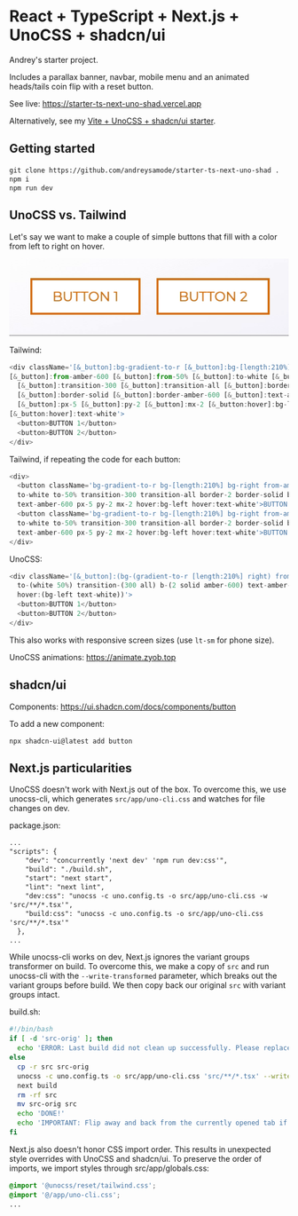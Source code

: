 # React + TypeScript + Next.js + UnoCSS + shadcn/ui

Andrey's starter project.

Includes a parallax banner, navbar, mobile menu and an animated heads/tails coin flip with a reset button.

See live: https://starter-ts-next-uno-shad.vercel.app

Alternatively, see my [Vite + UnoCSS + shadcn/ui starter](https://github.com/andreysamode/starter-ts-vite-uno-shad).

## Getting started
```
git clone https://github.com/andreysamode/starter-ts-next-uno-shad .
npm i
npm run dev
```

## UnoCSS vs. Tailwind
Let's say we want to make a couple of simple buttons that fill with a color from left to right on hover.

![Buttons](README-buttons.gif)

Tailwind:
```js
<div className='[&_button]:bg-gradient-to-r [&_button]:bg-[length:210%] [&_button]:bg-right
[&_button]:from-amber-600 [&_button]:from-50% [&_button]:to-white [&_button]:to-50% 
  [&_button]:transition-300 [&_button]:transition-all [&_button]:border-2 
  [&_button]:border-solid [&_button]:border-amber-600 [&_button]:text-amber-600 
  [&_button]:px-5 [&_button]:py-2 [&_button]:mx-2 [&_button:hover]:bg-left 
[&_button:hover]:text-white'>
  <button>BUTTON 1</button>
  <button>BUTTON 2</button>
</div>
```

Tailwind, if repeating the code for each button:
```js
<div>
  <button className='bg-gradient-to-r bg-[length:210%] bg-right from-amber-600 from-50% 
  to-white to-50% transition-300 transition-all border-2 border-solid border-amber-600 
  text-amber-600 px-5 py-2 mx-2 hover:bg-left hover:text-white'>BUTTON 1</button>
  <button className='bg-gradient-to-r bg-[length:210%] bg-right from-amber-600 from-50% 
  to-white to-50% transition-300 transition-all border-2 border-solid border-amber-600 
  text-amber-600 px-5 py-2 mx-2 hover:bg-left hover:text-white'>BUTTON 2</button>
</div>
```

UnoCSS:
```js
<div className='[&_button]:(bg-(gradient-to-r [length:210%] right) from-(amber-600 50%) 
  to-(white 50%) transition-(300 all) b-(2 solid amber-600) text-amber-600 px-5 py-2
  hover:(bg-left text-white))'>
  <button>BUTTON 1</button>
  <button>BUTTON 2</button>
</div>
```

This also works with responsive screen sizes (use `lt-sm` for phone size).

UnoCSS animations: https://animate.zyob.top

## shadcn/ui
Components: https://ui.shadcn.com/docs/components/button

To add a new component:
```
npx shadcn-ui@latest add button
```

## Next.js particularities
UnoCSS doesn't work with Next.js out of the box. To overcome this, we use unocss-cli, which generates `src/app/uno-cli.css` and watches for file changes on dev.

package.json:
```
...
"scripts": {
    "dev": "concurrently 'next dev' 'npm run dev:css'",
    "build": "./build.sh",
    "start": "next start",
    "lint": "next lint",
    "dev:css": "unocss -c uno.config.ts -o src/app/uno-cli.css -w 'src/**/*.tsx'",
    "build:css": "unocss -c uno.config.ts -o src/app/uno-cli.css 'src/**/*.tsx'"
  },
...
```

While unocss-cli works on dev, Next.js ignores the variant groups transformer on build. To overcome this, we make a copy of `src` and run unocss-cli with the `--write-transformed` parameter, which breaks out the variant groups before build. We then copy back our original `src` with variant groups intact.

build.sh:
```bash
#!/bin/bash
if [ -d 'src-orig' ]; then
  echo 'ERROR: Last build did not clean up successfully. Please replace "src" with "src-orig"'
else
  cp -r src src-orig
  unocss -c uno.config.ts -o src/app/uno-cli.css 'src/**/*.tsx' --write-transformed
  next build
  rm -rf src
  mv src-orig src
  echo 'DONE!'
  echo 'IMPORTANT: Flip away and back from the currently opened tab if it has variant groups.'
fi
```

Next.js also doesn't honor CSS import order. This results in unexpected style overrides with UnoCSS and shadcn/ui. To preserve the order of imports, we import styles through src/app/globals.css:
```css
@import '@unocss/reset/tailwind.css';
@import '@/app/uno-cli.css';
...
```